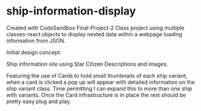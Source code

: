 # ship-information-display
Created with CodeSandbox
Final-Project-2
Class project using multiple classes-react objects to display nested data within a webpage loading information from JSON.

Initial design concept:

Ship information site using Star Citizen Descriptions and images.

Featuring the use of Cards to hold small thumbnails of each ship variant, when a card is clicked a pop up will appear with detailed information on the ship variant class. Time permitting I can expand this to more than one ship with variants. Once the Card infrastructure is in place the rest should be pretty easy plug and play.
